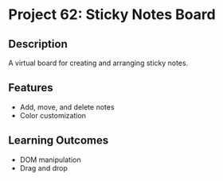 # Project 62: Sticky Notes Board

## Description
A virtual board for creating and arranging sticky notes.

## Features
- Add, move, and delete notes
- Color customization

## Learning Outcomes
- DOM manipulation
- Drag and drop
